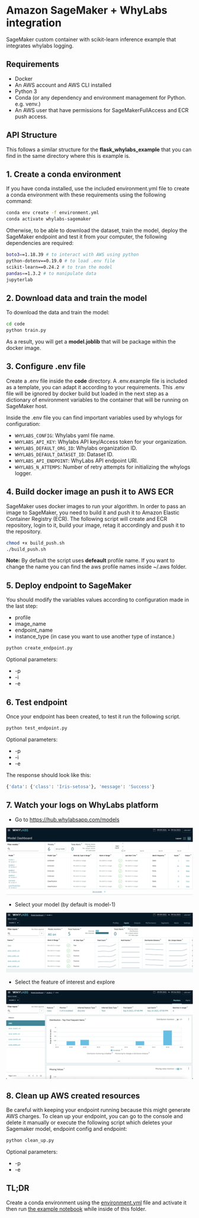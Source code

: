 # Amazon SageMaker + WhyLabs integration
SageMaker custom container with scikit-learn inference example that integrates whylabs logging.

## Requirements

- Docker
- An AWS account and AWS CLI installed
- Python 3
- Conda (or any dependency and environment management for Python. e.g. venv.)
- An AWS user that have permissions for SageMakerFullAccess and ECR push access.

## API Structure
This follows a similar structure for the __flask_whylabs_example__ that you can find in the same directory where this is example is.

## 1. Create a conda environment
If you have conda installed, use the included environment.yml file to create a conda environment with these requirements using the following command:

```bash
conda env create -f environment.yml
conda activate whylabs-sagemaker
```

Otherwise, to be able to download the dataset, train the model, deploy the SageMaker endpoint and test it from your computer, the following dependencies are required:

```bash
boto3==1.18.39 # to interact with AWS using python
python-dotenv==0.19.0 # to load .env file
scikit-learn==0.24.2 # to tran the model
pandas==1.3.2 # to manipulate data
jupyterlab
```

## 2. Download data and train the model
To download the data and train the model:

```bash
cd code
python train.py
```

As a result, you will get a __model.joblib__ that will be package within the docker image.

## 3. Configure .env file
Create a .env file inside the __code__ directory. A .env.example file is included as a template, you can adapt it according to your requirements. This .env file will be ignored by docker build but loaded in the next step as a dictionary of environment variables to the container that will be running on SageMaker host.

Inside the .env file you can find important variables used by whylogs for configuration:

- `WHYLABS_CONFIG`: Whylabs yaml file name.
- `WHYLABS_API_KEY`: Whylabs API key/Access token for your organization.
- `WHYLABS_DEFAULT_ORG_ID`: Whylabs organization ID.
- `WHYLABS_DEFAULT_DATASET_ID`: Dataset ID.
- `WHYLABS_API_ENDPOINT`: WhyLabs API endpoint URI.
- `WHYLABS_N_ATTEMPS`: Number of retry attempts for initializing the whylogs logger.

## 4. Build docker image an push it to AWS ECR
SageMaker uses docker images to run your algorithm. In order to pass an image to SageMaker, you need to build it and push it to Amazon Elastic Container Registry (ECR). The following script will create and ECR repository, login to it, build your image, retag it accordingly and push it to the repository.

```bash
chmod +x build_push.sh
./build_push.sh
```

__Note:__ By default the script uses __defeault__ profile name. If you want to change the name you can find the aws profile names inside ~/.aws folder.

## 5. Deploy endpoint to SageMaker
You should modify the variables values according to configuration made in the last step:

- profile
- image_name
- endpoint_name
- instance_type (in case you want to use another type of instance.)

```bash
python create_endpoint.py   
```
Optional parameters:

- -p <your-aws-profile-name>
- -i <sagemaker-instance-type>
- -e <endpoint-name>

## 6. Test endpoint
Once your endpoint has been created, to test it run the following script.

```bash
python test_endpoint.py
```

Optional parameters:

- -p <your-aws-profile-name>
- -i <sagemaker-instance-type>
- -e <endpoint-name>

The response should look like this:

```bash
{'data': {'class': 'Iris-setosa'}, 'message': 'Success'}
```

## 7. Watch your logs on WhyLabs platform

- Go to https://hub.whylabsapp.com/models

![WhyLabs Models page](assets/1.png)

- Select your model (by default is model-1)

![WhyLabs model-1 page](assets/2.png)

- Select the feature of interest and explore

![WhyLabs Feature page](assets/3.png)

## 8. Clean up AWS created resources
Be careful with keeping your endpoint running because this might generate AWS charges. To clean up your endpoint, you can go to the console and delete it manually or execute the following script which deletes your Sagemaker model, endpoint config and endpoint:

```bash
python clean_up.py
```

Optional parameters:

- -p <your-aws-profile-name>
- -e <endpoint-name>

## TL;DR

Create a conda environment using the [environment.yml](environment.yml) file and activate it then run [the example notebook](sagemaker_whylabs.ipynb) while inside of this folder.